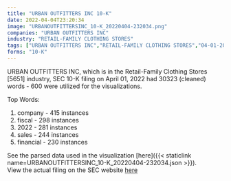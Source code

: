 ```yaml
---
title: "URBAN OUTFITTERS INC 10-K"
date: 2022-04-04T23:20:34
image: "URBANOUTFITTERSINC_10-K_20220404-232034.png"
companies: "URBAN OUTFITTERS INC"
industry: "RETAIL-FAMILY CLOTHING STORES"
tags: ["URBAN OUTFITTERS INC","RETAIL-FAMILY CLOTHING STORES","04-01-2022","10-K"]
forms: "10-K"
---
```

URBAN OUTFITTERS INC, which is in the Retail-Family Clothing Stores [5651] industry, SEC 10-K filing on April 01, 2022 had 30323 (cleaned) words - 600 were utilized for the visualizations.

Top Words:
1. company - 415 instances
2. fiscal - 298 instances
3. 2022 - 281 instances
4. sales - 244 instances
5. financial - 230 instances


See the parsed data used in the visualization [here]({{< staticlink name=URBANOUTFITTERSINC_10-K_20220404-232034.json >}}).  
View the actual filing on the SEC website [here](https://www.sec.gov/Archives/edgar/data/912615/0001564590-22-013232.txt)